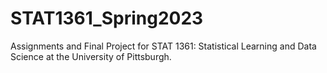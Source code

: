 # STAT1361_Spring2023

Assignments and Final Project for STAT 1361: Statistical Learning and Data Science at the University of Pittsburgh.

